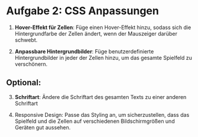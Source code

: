 # Aufgabe 2: CSS Anpassungen

1. **Hover-Effekt für Zellen**: Füge einen Hover-Effekt hinzu, sodass sich die Hintergrundfarbe der Zellen ändert, wenn der Mauszeiger darüber schwebt.

2. **Anpassbare Hintergrundbilder**: Füge benutzerdefinierte Hintergrundbilder in jeder der Zellen hinzu, um das gesamte Spielfeld zu verschönern.

## Optional:

3. **Schriftart**: Ändere die Schriftart des gesamten Texts zu einer anderen Schriftart

4. Responsive Design: Passe das Styling an, um sicherzustellen, dass das Spielfeld und die Zellen auf verschiedenen Bildschirmgrößen und Geräten gut aussehen.
